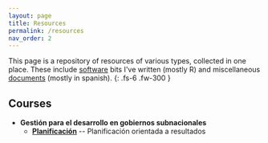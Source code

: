 ```yaml
---
layout: page
title: Resources
permalink: /resources
nav_order: 2
---
```


This page is a repository of resources of various types, collected in one place. These include [software](#software) bits I've written (mostly R) and miscellaneous [documents](#documents) (mostly in spanish).
{: .fs-6 .fw-300 }


## Courses

- **Gestión para el desarrollo en gobiernos subnacionales**
  - [**Planificación**](https://github.com/nicohm/gestion-publica/blob/main/gestion-por-resultados/Planificaci%C3%B3n-orientada-a-resultados.md) -- Planificación orientada a resultados

